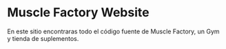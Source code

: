 # Muscle Factory Website

En este sitio encontraras todo el código fuente de Muscle Factory, un Gym y tienda de suplementos.
